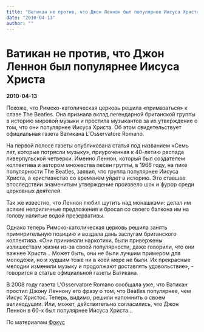 ```yaml
---
title: "Ватикан не против, что Джон Леннон был популярнее Иисуса Христа"
date: "2010-04-13"
author: ""
---
```


# Ватикан не против, что Джон Леннон был популярнее Иисуса Христа

**2010-04-13** 

Похоже, что Римско-католическая церковь решила «примазаться» к славе The Beatles. Она признала вклад легендарной британской группы в историю мировой музыки и простила музыкантов за их утверждение о том, что они популярнее Иисуса Христа. Об этом свидетельствует официальная газета Ватикана L'Osservatore Romano.

На первой полосе газеты опубликована статья под названием «Семь лет, которые потрясли музыку», приуроченная к 40-летию распада ливерпульской четверки. Именно Леннон, который был создателем коллектива и автором множества песен группы, в 1966 году, на пике популярности The Beatles, заявил, что группа популярнее Иисуса Христа, а христианство со временем уйдет в историю. Этo ставшее впоследствии знаменитым утверждение произвело шок и фурор среди церковных деятелей.

Так же известно, что Леннон любил шутить над монашками: делал им всякие неприличные предложения и бросал со своего балкона им на голову налитые водой презервативы.

Однако теперь Римско-католическая церковь решила занять примирительную позицию и воздала дань заслугам британского коллектива. «Они принимали наркотики, были привержены излишествам жизни из-за своей популярности, даже говорили, что они важнее Христа... Может быть, они не были лучшим примером для молодежи, но и худшим тоже ни в коей мере не были. Их прекрасные мелодии изменили музыку и продолжают доставлять удовольствие», - говорится в статье официальной газеты Ватикана.

В 2008 году газета L'Osservatore Romano сообщала уже, что Ватикан простил Джону Леннону его фразу о том, что Beatles популярнее, чем Иисус Христос. Теперь, видимо, решили напомнить о своем великодушии. Или, может, действительно согласились, что Джон Леннон в 60-х был популярнее Иисуса Христа...

По материалам [Фoкус](http://focus.ua/culture/112155)